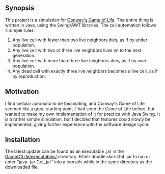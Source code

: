 ## Synopsis

This project is a simulation for [Conway's Game of Life](https://en.wikipedia.org/wiki/Conway%27s_Game_of_Life). The entire thing is written in Java, using the Swing/AWT libraries. The cell automation follows 4 simple rules:
1. Any live cell with fewer than two live neighbors dies, as if by under population.
2. Any live cell with two or three live neighbors lives on to the next generation.
3. Any live cell with more than three live neighbors dies, as if by over-population.
4. Any dead cell with exactly three live neighbors becomes a live cell, as if by reproduction.

## Motivation

I find cellular automata to be fascinating, and Conway's Game of Life seemed like a great starting point. I had seen the Game of Life before, but wanted to make my own implementation of it for practice with Java Swing. It is a rather simple simulation, but I decided that features could slowly be implemented, giving further experience with the software design cycle.

## Installation

The latest update can be found as an executable .jar in the [GameOfLife/executables/](https://github.com/caproven/GameOfLife/tree/master/executables) directory. Either double click GoL.jar to run or enter "java -jar GoL.jar" into a console while in the same directory as the downloaded file.
